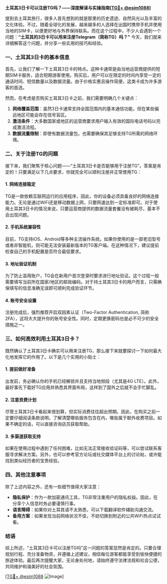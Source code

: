 **土耳其3日卡可以注册TG吗？——深度解读与实操指南[[TG💪+ @esim1088](https://t.me/s/esim1088)]**

提到去土耳其旅行，很多人首先想到的就是那里的历史遗迹、自然风光以及丰富的文化体验。不过，随着全球化的发展，越来越多的人选择在出国时携带手机并使用当地的SIM卡，以便更好地与外界保持联系。而在这个过程中，不少人会遇到一个问题：**“土耳其的3日卡可以用来注册Telegram（简称TG）吗？”** 今天，我们就来详细解答这个问题，并分享一些实用的技巧和经验。

### 一、土耳其3日卡的基本信息

首先，让我们了解一下土耳其3日卡的特点。这种卡通常是由当地运营商提供的短期SIM卡服务，适合短期游客使用。购买后，用户可以在限定的时间内享受一定的通话时间、短信数量以及数据流量。由于价格实惠且操作简便，这类卡成为许多游客的首选。

然而，在考虑是否购买土耳其3日卡之前，我们需要明确几个关键点：
1. **网络覆盖范围**：虽然3日卡通常支持全国范围内的基本通信功能，但在某些偏远地区可能会存在信号盲区。
2. **激活条件**：大多数国家或地区的运营商要求用户输入有效的国际电话号码以完成激活流程。
3. **数据流量限制**：即使有数据流量包，也需要确保其足够支持TG所需的网络环境。

### 二、关于注册TG的问题

接下来，我们聚焦于核心问题——“土耳其3日卡是否能够用于注册TG”。答案是肯定的！只要满足以下几点要求，你就完全可以顺利注册并正常使用TG：

#### 1. 网络连接稳定
TG是一款依赖互联网运行的应用程序，因此，你的设备必须具备良好的网络连接能力。无论是通过WiFi还是移动数据上网，只要网速达到一定标准即可。对于使用土耳其3日卡的情况来说，只要运营商提供的数据流量套餐没有被耗尽，基本不会出现问题。

#### 2. 手机系统兼容性
目前，TG支持iOS、Android等多种主流操作系统。如果你使用的是一部老旧型号或者非智能机，则可能无法安装最新版本的TG客户端。在这种情况下，建议提前检查自己的手机配置是否符合最低要求。

#### 3. 地址验证机制
为了防止滥用账户，TG会在新用户首次登录时要求进行地址验证。这个过程一般需要填写当前所在国家/地区的邮政编码。对于持土耳其3日卡的用户而言，只需确保填写的信息准确无误即可顺利完成验证环节。

#### 4. 账号安全设置
注册完成后，强烈推荐开启双因素认证（Two-Factor Authentication, 简称2FA），这将大大提升你的账号安全性。同时，定期更换密码也是必不可少的安全措施之一。

### 三、如何高效利用土耳其3日卡？

既然确认了土耳其3日卡确实可以用来注册TG，那么接下来就要探讨一下如何最大化地发挥它的作用了。以下是几个实用的小贴士：

#### 1. 提前做好准备
出发前，务必确认你的手机已经解锁并且支持当地频段（尤其是4G LTE）。此外，最好事先下载好TG应用并熟悉其界面布局，这样到了国外之后就不会手忙脚乱。

#### 2. 注意资费计划
尽管土耳其3日卡看起来很划算，但实际消费往往超出预期。因此，在购买之前一定要仔细阅读条款说明，了解清楚哪些服务包含在内，哪些属于额外收费项目。如果不确定的话，可以直接咨询店员获取帮助。

#### 3. 多渠道获取支持
如果在使用过程中遇到了任何困难，比如无法正常接收验证码等，可以尝试联系客服寻求解决方案。另外，也可以参考官方论坛或社交媒体平台上的讨论帖，或许能找到类似经历者的宝贵经验。

### 四、其他注意事项

除了上述内容之外，还有一些细节值得大家注意：

- **隐私保护**：作为一款加密通讯工具，TG非常注重用户的隐私权益。因此，在分享个人信息时务必要谨慎行事。
- **语言障碍**：如果你对土耳其语不太熟悉，可以下载翻译软件辅助沟通交流。
- **备用方案**：如果发现当前网络状况不佳，不妨切换到附近的公共WiFi热点试试看。

### 结语

综上所述，“土耳其3日卡可以注册TG吗”这一问题的答案显然是肯定的。只要合理规划行程、充分准备物资，并遵循上述建议，相信每位游客都能享受到愉快便捷的旅途体验。最后再次提醒大家，无论身处何地，请始终遵守法律法规和社会公德，共同维护和谐美好的社会氛围。

[[TG💪+ @esim1088](https://t.me/s/esim1088) ![Image](https://i.postimg.cc/4NQfJmqS/Snipaste-2025-05-13-00-14-12.png)]